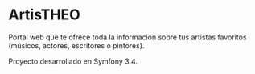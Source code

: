 ArtisTHEO
========================

Portal web que te ofrece toda la información sobre tus artistas favoritos (músicos, actores, escritores o pintores).

Proyecto desarrollado en Symfony 3.4.
